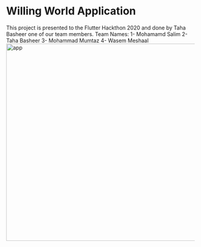 # Willing World Application
 
This project is presented to the Flutter Hackthon 2020 and done by Taha Basheer one of our team members. Team Names:
1- Mohamamd Salim
2- Taha Basheer
3- Mohammad Mumtaz
4- Wasem Meshaal
<img width="525" alt="app" src="https://user-images.githubusercontent.com/13988838/109794402-e1926000-7c26-11eb-9378-4399cfa4778d.png">


